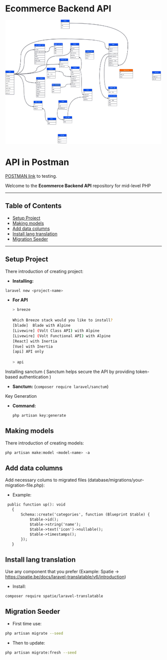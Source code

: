 # Ecommerce Backend API
<img src="Ecommerce project.drawio.png" alt="UI Screenshot" width="800" height="400">


# API in Postman 
[POSTMAN link](https://fluxuz.postman.co/workspace/My-Workspace~68f4fa3a-734c-47b3-8f91-c275ab6f8f5c/request/41961386-97ab083c-ac48-4962-a5d7-1aaac0f7a787?action=share&creator=41961386&ctx=documentation) to testing.

Welcome to the **Ecommerce Backend API** repository for mid-level PHP


---

## Table of Contents
- [Setup Project](#setup-project)
- [Making models](#making-models)
- [Add data columns](#add-data-columns)
- [Install lang translation](#install-lang-translation)
- [Migration Seeder](#migration-seeder)


---


## Setup Project
There introduction of creating project:
- **Installing:** 
 ```bash
 laravel new <project-name>
 ```
- **For API**
   ```bash
   > breeze

   Which Breeze stack would you like to install?
   [blade]  Blade with Alpine
   [Livewire] (Volt Class API) with Alpine
   [Livewire] (Volt Functional API) with Alpine
   [React] with Inertia
   [Vue] with Inertia
   [api] API only
   
   > api
   ```
Installing sanctum ( Sanctum helps secure the API by providing token-based authentication )
- **Sanctum:** (```composer require laravel/sanctum```)

Key Generation
- **Command:** 
   ```bash
   php artisan key:generate
   ```



## Making models
There introduction of creating models:
 ```bash
 php artisan make:model <model-name> -a
 ```


## Add data columns
Add necessary colums to migrated files (database/migrations/your-migration-file.php):
 - Example:
 ```
  public function up(): void
    {
        Schema::create('categories', function (Blueprint $table) {
            $table->id();
            $table->string('name');
            $table->text('icon')->nullable();
            $table->timestamps();
        });
    }
 ```


## Install lang translation
Use any component that you prefer (Example: Spatie -> https://spatie.be/docs/laravel-translatable/v6/introduction)
 - Install:
 ```bash
 composer require spatie/laravel-translatable
 ```



## Migration Seeder
- First time use:
 ```bash
 php artisan migrate --seed
 ```
- Then to update:
 ```bash
 php artisan migrate:fresh --seed
 ```
